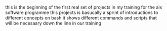 this is the beginning of the first real set of projects in my training for the alx software programme 
this projects is basucally a sprint of introductions to different concepts on bash 
it shows different commands and scripts that will be necesaary down the line in our training 
